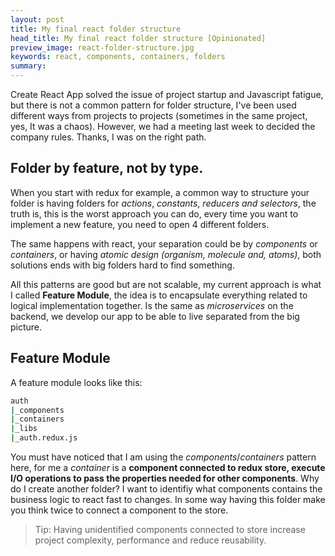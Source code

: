 ```yaml
---
layout: post
title: My final react folder structure
head_title: My final react folder structure [Opinionated]
preview_image: react-folder-structure.jpg
keywords: react, components, containers, folders
summary: 
---
```


Create React App solved the issue of project startup and Javascript fatigue, but there is not a common pattern for folder structure, I've been used different ways from projects to projects (sometimes in the same project, yes, It was a chaos). However, we had a meeting last week to decided the company rules. Thanks, I was on the right path.

## Folder by feature, not by type.

When you start with redux for example, a common way to structure your folder is having folders for *actions*, *constants*, *reducers and* *selectors*, the truth is, this is the worst approach you can do, every time you want to implement a new feature, you need to open 4 different folders. 

[comment]: &lt;> "Add a image here representing the last case"

The same happens with react, your separation could be by *components* or *containers*, or having *atomic design (organism, molecule and, atoms)*, both solutions ends with big folders hard to find something.

[asd]: &lt;> "Add an image to container/components and atomic design"

All this patterns are good but are not scalable, my current approach is what I called **Feature Module**, the idea is to encapsulate everything related to logical implementation together. Is the same as *microservices* on the backend, we develop our app to be able to live separated from the big picture.

[ comment ]: &lt;> "Add image representing feature module"

## Feature Module



A feature module looks like this:

```bash
auth
|_components
|_containers
|_libs
|_auth.redux.js

```

You must have noticed that I am using the *components*/*containers* pattern here, for me a *container* is a **component connected to redux store, execute I/O operations to pass the properties needed for other components**. Why do I create another folder? I want to identifiy what components contains the business logic to react fast to changes. In some way having this folder make you think twice to connect a component to the store.

> Tip: Having unidentified components connected to store increase project complexity, performance and reduce reusability. 